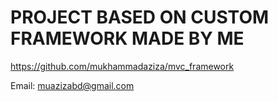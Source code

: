 # PROJECT BASED ON CUSTOM FRAMEWORK MADE BY ME
https://github.com/mukhammadaziza/mvc_framework

Email: muazizabd@gmail.com
